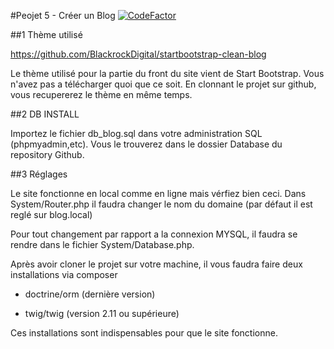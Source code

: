 #Peojet 5 - Créer un Blog
[![CodeFactor](https://www.codefactor.io/repository/github/captainfrak/projet5/badge)](https://www.codefactor.io/repository/github/captainfrak/projet5)

##1 Thème utilisé

https://github.com/BlackrockDigital/startbootstrap-clean-blog

Le thème utilisé pour la partie du front du site vient de Start Bootstrap.
Vous n'avez pas a télécharger quoi que ce soit.
En clonnant le projet sur github, vous recupererez le thème en même temps.

##2 DB INSTALL

Importez le fichier db_blog.sql dans votre administration SQL (phpmyadmin,etc).
Vous le trouverez dans le dossier Database du repository Github.


##3 Réglages

Le site fonctionne en local comme en ligne mais vérfiez bien ceci.
Dans System/Router.php il faudra changer le nom du domaine (par défaut il est reglé sur blog.local)

Pour tout changement par rapport a la connexion MYSQL, il faudra se rendre dans le fichier System/Database.php.

Après avoir cloner le projet sur votre machine, il vous faudra faire deux installations via composer

- doctrine/orm (dernière version)

- twig/twig (version 2.11 ou supérieure)

Ces installations sont indispensables pour que le site fonctionne.